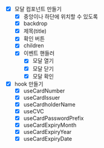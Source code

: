 - [x] 모달 컴포넌트 만들기
  - [x] 중앙이나 하단에 위치할 수 있도록
  - [x] backdrop
  - [x] 제목(title)
  - [x] 확인 버튼
  - [x] children
  - [x] 이벤트 핸들러
    - [x] 모달 열기
    - [x] 모달 닫기
    - [x] 모달 확인
- [x] hook 만들기
  - [x] useCardNumber
  - [x] useCardIssuer
  - [x] useCardholderName
  - [x] useCVC
  - [x] useCardPasswordPrefix
  - [x] useCardExpiryMonth
  - [x] useCardExpiryYear
  - [x] useCardExpiryDate
